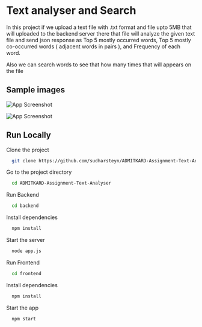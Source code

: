 
# Text analyser and Search

In this project if we upload a text file with .txt format and file upto 5MB that will uploaded to the backend server there that file will analyze the given text file and send json response as Top 5 mostly occurred words, Top 5 mostly co-occurred words ( adjacent words in pairs ), and Frequency of each word.

Also we can search words to see that how many times that will appears on the file



## Sample images

![App Screenshot](https://res.cloudinary.com/dlrmevp74/image/upload/v1695754218/text_analyzer_assignment2_wfraoe.png)

![App Screenshot](https://res.cloudinary.com/dlrmevp74/image/upload/v1695754292/text_analyzer_assignment3_iskqze.png)




## Run Locally

Clone the project

```bash
  git clone https://github.com/sudharsteyn/ADMITKARD-Assignment-Text-Analyser.git
```

Go to the project directory

```bash
  cd ADMITKARD-Assignment-Text-Analyser
```

Run Backend

```bash
  cd backend
```

Install dependencies

```bash
  npm install
```

Start the server

```bash
  node app.js
```

Run Frontend

```bash
  cd frontend
```

Install dependencies

```bash
  npm install
```

Start the app

```bash
  npm start
```

